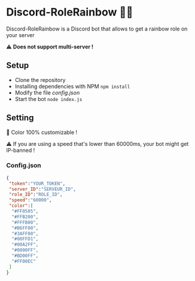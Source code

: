 # Discord-RoleRainbow 🏳️‍🌈
Discord-RoleRainbow is a Discord bot that allows to get a rainbow role on your server

⚠️ **Does not support multi-server !**

## Setup

* Clone the repository
* Installing dependencies with NPM `npm install`
* Modify the file *config.json*
* Start the bot `node index.js` 

## Setting

🎨 Color 100% customizable ! 

⚠️ If you are using a speed that's lower than 60000ms, your bot might get IP-banned !

### Config.json
```json
{
 "token":"YOUR_TOKEN",
 "server_ID":"SERVEUR_ID",
 "role_ID":"ROLE_ID",
 "speed":"60000",
 "color":[
  "#FF0505",
  "#FFB200",
  "#FFFB00",
  "#B6FF00",
  "#3AFF00",
  "#00FFD1",
  "#00A2FF",
  "#0800FF",
  "#BD00FF",
  "#FF00EC"
 ]
}
```
